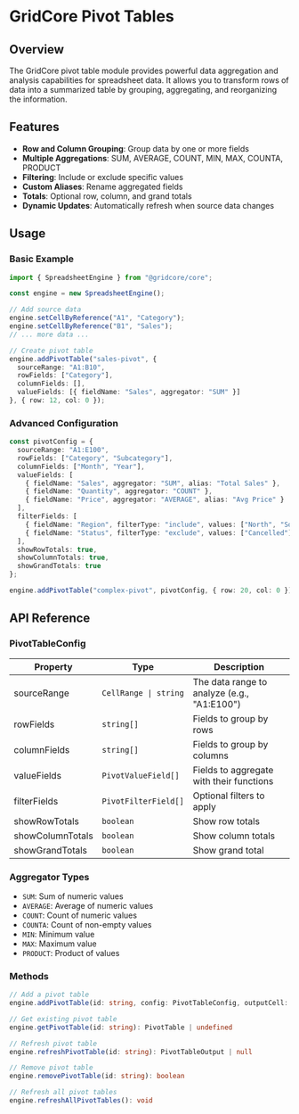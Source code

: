 # GridCore Pivot Tables

## Overview

The GridCore pivot table module provides powerful data aggregation and analysis capabilities for spreadsheet data. It allows you to transform rows of data into a summarized table by grouping, aggregating, and reorganizing the information.

## Features

- **Row and Column Grouping**: Group data by one or more fields
- **Multiple Aggregations**: SUM, AVERAGE, COUNT, MIN, MAX, COUNTA, PRODUCT
- **Filtering**: Include or exclude specific values
- **Custom Aliases**: Rename aggregated fields
- **Totals**: Optional row, column, and grand totals
- **Dynamic Updates**: Automatically refresh when source data changes

## Usage

### Basic Example

```typescript
import { SpreadsheetEngine } from "@gridcore/core";

const engine = new SpreadsheetEngine();

// Add source data
engine.setCellByReference("A1", "Category");
engine.setCellByReference("B1", "Sales");
// ... more data ...

// Create pivot table
engine.addPivotTable("sales-pivot", {
  sourceRange: "A1:B10",
  rowFields: ["Category"],
  columnFields: [],
  valueFields: [{ fieldName: "Sales", aggregator: "SUM" }]
}, { row: 12, col: 0 });
```

### Advanced Configuration

```typescript
const pivotConfig = {
  sourceRange: "A1:E100",
  rowFields: ["Category", "Subcategory"],
  columnFields: ["Month", "Year"],
  valueFields: [
    { fieldName: "Sales", aggregator: "SUM", alias: "Total Sales" },
    { fieldName: "Quantity", aggregator: "COUNT" },
    { fieldName: "Price", aggregator: "AVERAGE", alias: "Avg Price" }
  ],
  filterFields: [
    { fieldName: "Region", filterType: "include", values: ["North", "South"] },
    { fieldName: "Status", filterType: "exclude", values: ["Cancelled"] }
  ],
  showRowTotals: true,
  showColumnTotals: true,
  showGrandTotals: true
};

engine.addPivotTable("complex-pivot", pivotConfig, { row: 20, col: 0 });
```

## API Reference

### PivotTableConfig

| Property | Type | Description |
|----------|------|-------------|
| sourceRange | `CellRange \| string` | The data range to analyze (e.g., "A1:E100") |
| rowFields | `string[]` | Fields to group by rows |
| columnFields | `string[]` | Fields to group by columns |
| valueFields | `PivotValueField[]` | Fields to aggregate with their functions |
| filterFields | `PivotFilterField[]` | Optional filters to apply |
| showRowTotals | `boolean` | Show row totals |
| showColumnTotals | `boolean` | Show column totals |
| showGrandTotals | `boolean` | Show grand total |

### Aggregator Types

- `SUM`: Sum of numeric values
- `AVERAGE`: Average of numeric values
- `COUNT`: Count of numeric values
- `COUNTA`: Count of non-empty values
- `MIN`: Minimum value
- `MAX`: Maximum value
- `PRODUCT`: Product of values

### Methods

```typescript
// Add a pivot table
engine.addPivotTable(id: string, config: PivotTableConfig, outputCell: CellAddress): PivotTable

// Get existing pivot table
engine.getPivotTable(id: string): PivotTable | undefined

// Refresh pivot table
engine.refreshPivotTable(id: string): PivotTableOutput | null

// Remove pivot table
engine.removePivotTable(id: string): boolean

// Refresh all pivot tables
engine.refreshAllPivotTables(): void
```